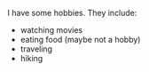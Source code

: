 I have some hobbies. They include:
- watching movies
- eating food (maybe not a hobby)
- traveling
- hiking
